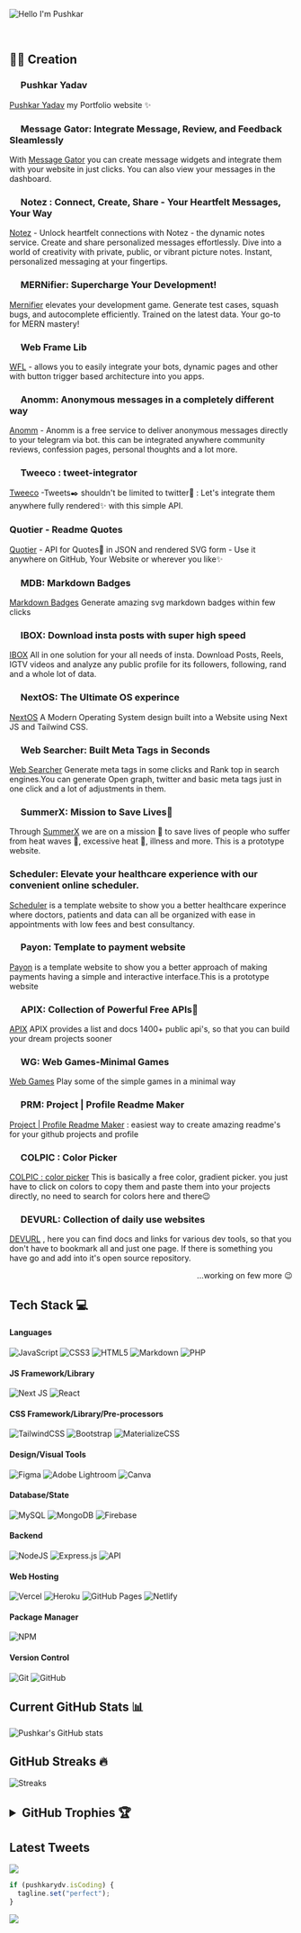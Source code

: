 ![Hello I'm Pushkar](https://user-images.githubusercontent.com/96358784/220644786-a5b57d2d-4486-466d-92b2-d64e5c798846.jpg)

<p align="center">
 <a href="https://pushkaryadav.in" target="_blank"><img alt="" src="https://img.shields.io/badge/Portfolio-000?logo=vercel&logoColor=yellow&style=for-the-badge" style="vertical-align:center" /></a>
<a href="https://twitter.com/pushkaryadavin" target="_blank"><img alt="" src="https://img.shields.io/badge/Twitter-000?logo=Twitter&logoColor=1DA1F2&style=for-the-badge" style="vertical-align:center" /></a>
<a href="https://linkedin.com/in/pushkarydv" target="_blank"><img alt="" src="https://img.shields.io/badge/LinkedIn-000?logo=linkedin&logoColor=0A66C2&style=for-the-badge" style="vertical-align:center" /></a></p>

## 👨‍💻 Creation

### <img src="https://pushkaryadav.in/logo.png" height="16px" /> Pushkar Yadav

[Pushkar Yadav](https://pushkaryadav.in/) my Portfolio website ✨

### <img src="https://mg.pushkaryadav.in/logo.png" height="16px" /> Message Gator:  Integrate Message, Review, and Feedback Sleamlessly

With [Message Gator](https://mg.pushkaryadav.in/) you can create message widgets and integrate them with your website in just clicks. You can also view your messages in the dashboard.

### <img src="https://notez.writewrap.in/logo.png" height="16px" /> Notez : Connect, Create, Share - Your Heartfelt Messages, Your Way

[Notez](https://notez.writewrap.in/) - Unlock heartfelt connections with Notez - the dynamic notes service. Create and share personalized messages effortlessly. Dive into a world of creativity with private, public, or vibrant picture notes. Instant, personalized messaging at your fingertips.

### <img src="https://mernifier.itsvg.in/logo.png" height="16px" />  MERNifier: Supercharge Your Development!

[Mernifier](https://mernifier.itsvg.in/) elevates your development game. Generate test cases, squash bugs, and autocomplete efficiently. Trained on the latest data. Your go-to for MERN mastery!

### <img src="https://web-frame-lib.vercel.app/logo.png" height="16px" /> Web Frame Lib

[WFL](https://web-frame-lib.vercel.app/) - allows you to easily integrate your bots, dynamic pages and other with button trigger based architecture into you apps.

### <img src="https://anomm.pushkaryadav.in/logo.png" height="16px" /> Anomm: Anonymous messages in a completely different way

[Anomm](https://anomm.pushkaryadav.in/) - Anomm is a free service to deliver anonymous messages directly to your telegram via bot. this can be integrated anywhere community reviews, confession pages, personal thoughts and a lot more.

### <img src="https://tweeco.pushkaryadav.in/images/tweeco_logo.png" height="16px" /> Tweeco : tweet-integrator

[Tweeco](https://github.com/pushkarydv/tweeco-tweet-integrator) -Tweets✒️ shouldn't be limited to twitter🐧 : Let's integrate them anywhere fully rendered✨ with this simple API.

### Quotier - Readme Quotes

[Quotier](https://github.com/pushkarydv/quotier-readme-quotes) - API for Quotes📑 in JSON and rendered SVG form - Use it anywhere on GitHub, Your Website or wherever you like✨

### <img src="https://mdb.pushkaryadav.in/logo.svg" height="16px" /> MDB: Markdown Badges

[Markdown Badges](https://mdb.pushkaryadav.in/) Generate amazing svg markdown badges within few clicks

### <img src="https://ibox.pushkaryadav.in/logo.png" width="16px" /> IBOX: Download insta posts with super high speed

[IBOX](https://ibox.pushkaryadav.in) All in one solution for your all needs of insta. Download Posts, Reels, IGTV videos and analyze any public profile for its followers, following, rand and a whole lot of data.

### <img src="https://nextos.pushkaryadav.in/logo.png" width="16px" /> NextOS: The Ultimate OS experince

[NextOS](https://nextos.pushkaryadav.in) A Modern Operating System design built into a Website using Next JS and Tailwind CSS.

### <img src="https://websearcher.vercel.app/favicon.ico" height="16px" /> Web Searcher: Built Meta Tags in Seconds

[Web Searcher](https://websearcher.vercel.app/) Generate meta tags in some clicks and Rank top in search engines.You can generate Open graph, twitter and basic meta tags just in one click and a lot of adjustments in them.

### <img src="https://summerx.itsvg.in/logo.png" width="16px" /> SummerX: Mission to Save Lives💖

Through [SummerX](https://summerx.itsvg.in) we are on a mission 🚀 to save lives of people who suffer from heat waves 🍃, excessive heat 🥵, illness and more. This is a prototype website.

### Scheduler: Elevate your healthcare experience with our convenient online scheduler.

[Scheduler](https://github.com/pushkarydv/hackzon2023) is a template website to show you a better healthcare experince where doctors, patients and data can all be organized with ease in appointments with low fees and best consultancy.

### <img src="https://payon.pushkaryadav.in/logo.png" width="16px" /> Payon: Template to payment website

[Payon](https://payon.pushkaryadav.in) is a template website to show you a better approach of making payments having a simple and interactive interface.This is a prototype website

### <img src="https://apix.pushkaryadav.in/logo.png" height="16px" /> APIX: Collection of Powerful Free APIs🚀

[APIX](https://apix.pushkaryadav.in/) APIX provides a list and docs 1400+ public api's, so that you can build your dream projects sooner

### <img src="https://wg.pushkaryadav.in/logo.svg" height="16px" /> WG: Web Games-Minimal Games

[Web Games](https://wg.pushkaryadav.in/) Play some of the simple games in a minimal way

### <img src="https://prm.pushkaryadav.in/prm.svg" height="16px" /> PRM: Project | Profile Readme Maker

[Project | Profile Readme Maker](https://prm.pushkaryadav.in/) : easiest way to create amazing readme's for your github projects and profile

### <img src="https://colpic.pushkaryadav.in/favicon/favicon.svg" height="16px" /> COLPIC : Color Picker

[COLPIC : color picker](https://colpic.pushkaryadav.in/) This is basically a free color, gradient picker. you just have to click on colors to copy them and paste them into your projects directly, no need to search for colors here and there😉

### <img src="https://devurl.netlify.app/logo.png" width="16px" /> DEVURL: Collection of daily use websites

[DEVURL](https://devurl.netlify.app/) , here you can find docs and links for various dev tools, so that you don't have to bookmark all and just one page. If there is something you have go and add into it's open source repository.

<p align="right">
...working on few more 😉 </p>

## Tech Stack 💻

#### Languages

![JavaScript](https://img.shields.io/badge/-JavaScript-000?style=for-the-badge&logo=javascript)
![CSS3](https://img.shields.io/badge/-CSS3-000?style=for-the-badge&logo=css3)
![HTML5](https://img.shields.io/badge/-HTML5-000?style=for-the-badge&logo=html5)
![Markdown](https://img.shields.io/badge/-Markdown-000?style=for-the-badge&logo=markdown)
![PHP](https://img.shields.io/badge/php-000?logo=php&logoColor=white&style=for-the-badge)

#### JS Framework/Library

![Next JS](https://img.shields.io/badge/-NextJS-000?style=for-the-badge&logo=next.js)
![React](https://img.shields.io/badge/-ReactJS-000?style=for-the-badge&logo=react)

#### CSS Framework/Library/Pre-processors

![TailwindCSS](https://img.shields.io/badge/-TailwindCSS-000?style=for-the-badge&logo=tailwind-css)
![Bootstrap](https://img.shields.io/badge/-Bootstrap-000?style=for-the-badge&logo=bootstrap)
![MaterializeCSS](https://img.shields.io/badge/-MaterializeCSS-000?style=for-the-badge&logo=MaterializeCSS)

#### Design/Visual Tools

![Figma](https://img.shields.io/badge/-Figma-000?style=for-the-badge&logo=figma)
![Adobe Lightroom](https://img.shields.io/badge/-Adobe%20Lightroom-000?style=for-the-badge&logo=adobe%20lightroom)
![Canva](https://img.shields.io/badge/-Canva-000?style=for-the-badge&logo=canva)

#### Database/State

![MySQL](https://img.shields.io/badge/-Mysql-000?style=for-the-badge&logo=Mysql)
![MongoDB](https://img.shields.io/badge/MongoDB-000.svg?logo=mongodb&logoColor=white&style=for-the-badge)
![Firebase](https://img.shields.io/badge/Firebase-000.svg?logo=firebase&logoColor=white&style=for-the-badge)

#### Backend

![NodeJS](https://img.shields.io/badge/-NodeJS-000?style=for-the-badge&logo=node.js&logoColor=pink)
![Express.js](https://img.shields.io/badge/-ExpressJS-000?style=for-the-badge&logo=express)
![API](https://img.shields.io/badge/-API-000?style=for-the-badge&logo=fastapi)

#### Web Hosting

![Vercel](https://img.shields.io/badge/-Vercel-000?style=for-the-badge&logo=vercel)
![Heroku](https://img.shields.io/badge/-Heroku-000?style=for-the-badge&logo=heroku)
![GitHub Pages](https://img.shields.io/badge/-GitHub%20Pages-000?style=for-the-badge&logo=github)
![Netlify](https://img.shields.io/badge/-Netlify-000?style=for-the-badge&logo=netlify)

#### Package Manager

![NPM](https://img.shields.io/badge/-NPM-000?style=for-the-badge&logo=npm)

#### Version Control

![Git](https://img.shields.io/badge/-Git-000?style=for-the-badge&logo=git)
![GitHub](https://img.shields.io/badge/-GitHub-000?style=for-the-badge&logo=github)

## Current GitHub Stats 📊

![Pushkar's GitHub stats](https://github-readme-stats.vercel.app/api?username=pushkarydv&count_private=true&theme=dracula)

## GitHub Streaks 🔥

![Streaks](http://github-readme-streak-stats.herokuapp.com?user=pushkarydv&hide_border=true&date_format=j%20M%5B%20Y%5D&theme=dracula)

## <details> <summary> GitHub Trophies 🏆</summary> ![GitHub Medals](https://github-profile-trophy.vercel.app/?username=pushkarydv&theme=gruvbox&no-bg=true&no-frame=true)</details>

## Latest Tweets

[![](https://tweeco.pushkaryadav.in/api/handle/pushkaryadavin?theme=dracula)](https://tweeco.pushkaryadav.in)

```javascript
if (pushkarydv.isCoding) {
  tagline.set("perfect");
}
```

![](https://visitcount.itsvg.in/api?id=pushkarydv&label=Profile%20Views&icon=8&pretty=true)
